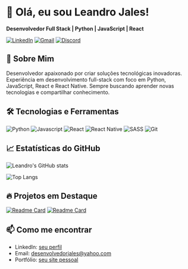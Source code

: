 # 👋 Olá, eu sou Leandro Jales!

**Desenvolvedor Full Stack | Python | JavaScript | React**

[![LinkedIn](https://img.shields.io/badge/LinkedIn-0077B5?style=for-the-badge&logo=linkedin&logoColor=white)](https://www.linkedin.com/in/lcjales/)
[![Gmail](https://img.shields.io/badge/Gmail-D14836?style=for-the-badge&logo=gmail&logoColor=white)](mailto:desenvolvedorjales@yahoo.com)
[![Discord](https://img.shields.io/badge/Discord-5865F2?logo=discord&logoColor=white&style=for-the-badge)](https://discordapp.com/users/1110313712335724544)

## 🚀 Sobre Mim

Desenvolvedor apaixonado por criar soluções tecnológicas inovadoras. Experiência em desenvolvimento full-stack com foco em Python, JavaScript, React e React Native. Sempre buscando aprender novas tecnologias e compartilhar conhecimento.

## 🛠️ Tecnologias e Ferramentas

![Python](https://img.shields.io/badge/Python-3776AB?style=for-the-badge&logo=python&logoColor=white)
![Javascript](https://img.shields.io/badge/JavaScript-F7DF1E?logo=javascript&logoColor=black&style=for-the-badge)
![React](https://img.shields.io/badge/React-20232A?style=for-the-badge&logo=react&logoColor=61DAFB)
![React Native](https://img.shields.io/badge/react_native-%2320232a.svg?style=for-the-badge&logo=react&logoColor=%2361DAFB)
![SASS](https://img.shields.io/badge/Sass-CC6699?logo=sass&logoColor=white&style=for-the-badge)
![Git](https://img.shields.io/badge/Git-F05032?style=for-the-badge&logo=git&logoColor=white)

## 📈 Estatísticas do GitHub

![Leandro's GitHub stats](https://github-readme-stats.vercel.app/api?username=leandrojales2&show_icons=true&theme=dark)

![Top Langs](https://github-readme-stats.vercel.app/api/top-langs/?username=leandrojales2&layout=compact&theme=dark)

## 🔥 Projetos em Destaque

[![Readme Card](https://github-readme-stats.vercel.app/api/pin/?username=leandrojales2&repo=site-mario&theme=dark)](https://github.com/leandrojales2/site-mario)
[![Readme Card](https://github-readme-stats.vercel.app/api/pin/?username=leandrojales2&repo=trilha-css-desafio-01&theme=dark)](https://github.com/leandrojales2/trilha-css-desafio-01)

## 📫 Como me encontrar

- LinkedIn: [seu perfil](https://www.linkedin.com/in/lcjales/)
- Email: desenvolvedorjales@yahoo.com
- Portfólio: [seu site pessoal](https://leandrojales2.github.io/portifolio-profissional/)

